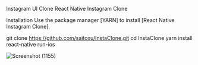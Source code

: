 Instagram UI Clone
React Native Instagram Clone

Installation
Use the package manager [YARN] to install [React Native Instagram Clone].

 git clone https://github.com/saitoxu/InstaClone.git
 cd InstaClone
 yarn install
 react-native run-ios

 
 ![Screenshot (1155)](https://github.com/user-attachments/assets/ed0914af-6bc9-4c58-8a65-26d64b11dfc4)
